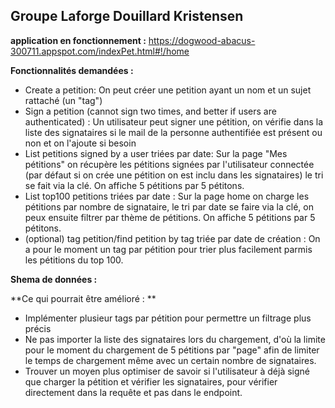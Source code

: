 ## Groupe Laforge Douillard Kristensen

**application en fonctionnement :** https://dogwood-abacus-300711.appspot.com/indexPet.html#!/home

**Fonctionnalités demandées :**
- Create a petition: On peut créer une petition ayant un nom et un sujet rattaché (un "tag")
- Sign a petition (cannot sign two times, and better if users are authenticated) : Un utilisateur peut signer une pétition, on vérifie dans la liste des signataires si le mail de la personne authentifiée est présent ou non et on l'ajoute si besoin
- List petitions  signed by a user triées par date: Sur la page "Mes pétitions" on récupère les pétitions signées par l'utilisateur connectée (par défaut si on crée une pétition on est inclu dans les signataires) le tri se fait via la clé. On affiche 5 pétitions par 5 pétitons.
- List top100 petitions triées par date : Sur la page home on charge les pétitions par nombre de signataire, le tri par date se faire via la clé, on peux ensuite filtrer par thème de pétitions. On affiche 5 pétitions par 5 pétitons.
- (optional) tag petition/find petition by tag triée par date de création : On a pour le moment un tag par pétition pour trier plus facilement parmis les pétitions du top 100.

**Shema de données :**

**Ce qui pourrait être amélioré : **
 - Implémenter plusieur tags par pétition pour permettre un filtrage plus précis
 - Ne pas importer la liste des signataires lors du chargement, d'où la limite pour le moment du chargement de 5 pétitions par "page" afin de limiter le temps de chargement même avec un certain nombre de signataires.
 - Trouver un moyen plus optimiser de savoir si l'utilisateur à déjà signé que charger la pétition et vérifier les signataires, pour vérifier directement dans la requête et pas dans le endpoint.
